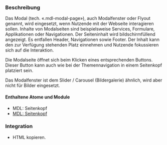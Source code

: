 ### Beschreibung
Das Modal (tech. «.mdl-modal-page»), auch Modalfenster oder Flyout genannt, wird eingesetzt, wenn Nutzende mit der Webseite interagieren sollen. Inhalte von Modalseiten sind beispielsweise Services, Formulare, Applikationen oder Navigationen. Der Seiteninhalt wird bildschirmfüllend angezeigt. Es entfallen Header, Navigationen sowie Footer.  Der Inhalt kann den zur Verfügung stehenden Platz einnehmen und Nutzende fokussieren sich auf die Interaktion. 

Die Modalseite öffnet sich beim Klicken eines entsprechenden Buttons. Dieser Button kann auch wie bei der Themennavigation in einem Seitenkopf platziert sein.

Das Modalfenster ist dem Slider / Carousel (Bildergalerie) ähnlich, wird aber nicht für Bilder eingesetzt.

#### Enthaltene Atome und Module
* MDL: Seitenkopf
* <a href="../page_header/page_header.html">MDL: Seitenkopf</a>

### Integration
* HTML kopieren.
